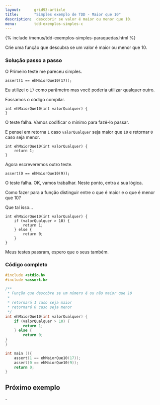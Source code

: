 ```yaml
---
layout:      grid93-article
title:       "Simples exemplo de TDD - Maior que 10"
description:  descobrir se valor é maior ou menor que 10.
menu:        tdd-exemplos-simples-c
---
```


{% include /menus/tdd-exemplos-simples-paraquedas.html %}

Crie uma função que descubra se um valor é maior ou menor que 10.

        
### Solução passo a passo

O Primeiro teste me pareceu simples.

	assert(1 == ehMaiorQue10(17));

Eu utilizei o `17` como parâmetro mas você poderia utilizar qualquer outro.

Fassamos o código compilar.

    int ehMaiorQue10(int valorQualquer) {
    }

O teste falha. Vamos codificar o mínimo para fazê-lo passar.

E pensei em retorna `1` caso `valorQualquer` seja maior que `10` e retornar `0` caso seja menor.

    int ehMaiorQue10(int valorQualquer) {
        return 1;
    }

Agora escreveremos outro teste.

	assert(0 == ehMaiorQue10(9));

O teste falha. OK, vamos trabalhar. Neste ponto, entra a sua lógica.

Como fazer para a função distinguir entre o que é maior e o que é menor que 10?

Que tal isso...

    int ehMaiorQue10(int valorQualquer) {
        if (valorQualquer > 10) {
            return 1;
        } else {
            return 0;
        }
    }


Meus testes passram, espero que o seus também.


### Código completo

```c
#include <stdio.h>
#include <assert.h>

/**
 * Função que descobre se um número é ou não maior que 10
 *
 * retornará 1 caso seja maior
 * retornará 0 caso seja menor
 */
int ehMaiorQue10(int valorQualquer) {
    if (valorQualquer > 10) {
        return 1;
    } else {
        return 0;
}
}

int main (){
    assert(1 == ehMaiorQue10(17));
    assert(0 == ehMaiorQue10(9));
    return 0;
}
```        


Próximo exemplo
---

-[]()
